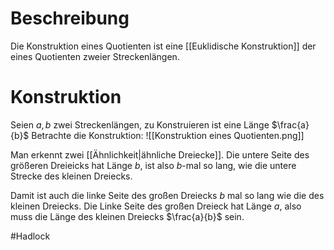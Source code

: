 # Beschreibung
Die Konstruktion eines Quotienten ist eine [[Euklidische Konstruktion]] der eines Quotienten zweier Streckenlängen.

# Konstruktion
Seien $a, b$ zwei Streckenlängen, zu Konstruieren ist eine Länge $\frac{a}{b}$
Betrachte die Konstruktion:
![[Konstruktion eines Quotienten.png]]

Man erkennt zwei [[Ähnlichkeit|ähnliche Dreiecke]]. Die untere Seite des größeren Dreieicks hat Länge $b$, ist also $b$-mal so lang, wie die untere Strecke des kleinen Dreiecks.

Damit ist auch die linke Seite des großen Dreiecks $b$ mal so lang wie die des kleinen Dreiecks.
Die Linke Seite des großen Dreieck hat Länge $a$, also muss die Länge des kleinen Dreiecks $\frac{a}{b}$ sein.



#Hadlock 